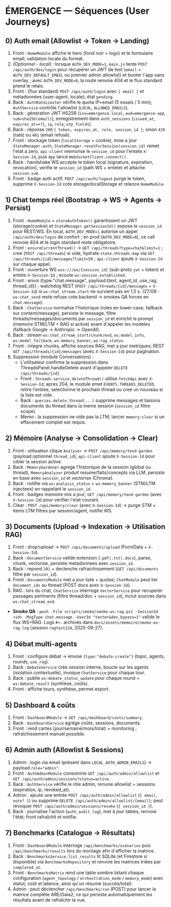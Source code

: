 # ÉMERGENCE — Séquences (User Journeys)

## 0) Auth email (Allowlist -> Token -> Landing)
1. Front : `HomeModule` affiche le hero (fond noir + logo) et le formulaire email; validation locale du format.
2. *(Optionnel - local)* : lorsque `AUTH_DEV_MODE=1`, `main.js` tente `POST /api/auth/dev/login` pour récupérer un JWT de test (`email` = `AUTH_DEV_DEFAULT_EMAIL` ou premier admin allowlist) et booter l'app sans overlay ; avec `AUTH_DEV_MODE=0`, la route renvoie 404 et le flux standard prend le relais.
3. Front : (flux standard) `POST /api/auth/login` avec `{ email }` et métadonnées (user-agent, locale); état `pending`.
4. Back : `AuthRateLimiter` vérifie le quota IP+email (5 essais / 5 min); `AuthService` contrôle l'allowlist (`LOCAL_ALLOWED_EMAILS`).
5. Back : génération JWT HS256 (`iss=emergence.local`, `aud=emergence-app`, `sub=sha256(email)`), enregistrement dans `auth_sessions` (`issued_at`, `expires_at=+7j`, `ip`, `role`, `otp_fields`).
6. Back : réponse `200` `{ token, expires_at, role, session_id }`; sinon `429` (rate) ou `401` (email refusé).
7. Front : stockage token (`localStorage` + cookie), mise a jour `StateManager.auth`, `StateManager.resetForSession(session_id)` remet l'etat a zero, `api-client` memorise le `session_id` pour l'entete `X-Session-Id`, puis `App` lance `WebSocketClient.connect()`.
8. Back : handshake WS accepte le token local (signature, expiration, revocation), verifie le `session_id` (path WS + entete) et attache `session.sub`.
9. Front : badge auth actif; `POST /api/auth/logout` purge le token, supprime `X-Session-Id` cote storage/localStorage et relance `HomeModule`.

## 1) Chat temps réel (Bootstrap -> WS -> Agents -> Persist)
1. Front : `HomeModule` + `storeAuthToken()` garantissent un JWT (storage/cookie) et `StateManager.getSessionId()` expose le `session_id` pour REST/WS. En local, `AUTH_DEV_MODE=1` autorise un appel `/api/auth/dev/login` de confort ; en prod (`AUTH_DEV_MODE=0`), ce call renvoie 404 et le login standard reste obligatoire.
2. Front : `ensureCurrentThread()` -> `GET /api/threads?type=chat&limit=1` ; cree (`POST /api/threads`) si vide, hydrate `state.threads.map` via `GET /api/threads/{id}/messages?limit=50` ; `api-client` ajoute `X-Session-Id` sur chaque appel.
3. Front : ouverture WS `wss:///ws/{session_id}` (sub-proto `jwt` + token) et entete `X-Session-Id` ; ecoute `ws:session_established`.
4. Front : envoi {type:"chat.message", payload:{text, agent_id, use_rag, thread_id}} ; watchdog REST (`POST /api/threads/{id}/messages` + `X-Session-Id`) si `ws:chat_stream_start` ne survient pas en 1,5 s. (27/09 : `ws:chat_send` reste refuse cote backend → smokes QA forces en `chat.message`).
5. Back : `ChatService` normalise l'historique (roles en lower-case, fallback sur content/message), persiste le message, filtre threads/messages/documents par `session_id` et enrichit le prompt (memoire STM/LTM + RAG si active) avant d'appeler les modeles (fallback Google -> Anthropic -> OpenAI).
6. Back : stream `ws:chat_stream_start/chunk/end`, `ws:model_info`, `ws:model_fallback`, `ws:memory_banner`, `ws:rag_status`.
7. Front : integre chunks, affiche sources RAG, met a jour metriques; REST `GET /api/threads/{id}/messages` (avec `X-Session-Id`) pour pagination.
8. Suppression (module Conversations) :
   - L'utilisateur confirme la suppression dans ThreadsPanel.handleDelete avant d'appeler `DELETE /api/threads/{id}`.
   - Front : `threads-service.deleteThread()` utilise `fetchApi` avec `X-Session-Id`; apres 204, le module emet `EVENTS.THREADS_DELETED`, retire l'entree, selectionne le prochain thread ou cree un nouveau si la liste est vide.
   - Back : `queries.delete_thread(...)` supprime messages et liaisons documents du thread dans la meme session (`session_id` filtre scope).
   - Memo : la suppression ne vide pas la LTM; lancer `memory:clear` si un effacement complet est requis.


## 2) Mémoire (Analyse → Consolidation → Clear)
1. Front : utilisateur clique `Analyser` -> `POST /api/memory/tend-garden` (payload optionnel `thread_id`); `api-client` ajoute `X-Session-Id` pour cibler la session active.
2. Back : `MemoryGardener` agrege l'historique de la session (global ou thread), `MemoryAnalyzer` produit resume/faits/concepts via LLM, persiste en base avec `session_id` et vectorise (Chroma).
3. Back : notifie via `ws:analysis_status` + `ws:memory_banner` (STM/LTM injectees) en rappelant le `session_id`.
4. Front : badges memoire mis a jour; `GET /api/memory/tend-garden` (avec `X-Session-Id`) pour verifier l'etat courant.
5. Clear : `POST /api/memory/clear` (avec `X-Session-Id`) -> purge STM + items LTM filtres par session/agent, notifie WS.

## 3) Documents (Upload → Indexation → Utilisation RAG)
1. Front : drop/upload -> `POST /api/documents/upload` (FormData + `X-Session-Id`).
2. Back : `DocumentService` valide extension (`.pdf|.txt|.docx`), parse, chunk, vectorise, persiste metadonnees avec `session_id`.
3. Back : repond `201` + declenche rafraichissement (`GET /api/documents` filtre par `session_id`).
4. Front : `DocumentsModule` met a jour liste + quotas; `ChatModule` peut lier `document_ids` au thread (POST docs avec `X-Session-Id`).
5. RAG : lors du chat, `ChatService` interroge `VectorService` pour recuperer passages pertinents (filtre thread/doc + `session_id`), inclut sources dans `ws:chat_stream_end`.

- **Smoke QA** : `pwsh -File scripts/smoke/smoke-ws-rag.ps1 -SessionId <id> -MsgType chat.message -UserId "tester&dev_bypass=1"` valide le flux WS+RAG. Logs `#<-` archivés dans `docs/assets/memoire/smoke-ws-rag.log` (session `ragtest124`, 2025-09-27).

## 4) Débat multi-agents
1. Front : configure débat → envoie `{type:"debate:create"}` (topic, agents, rounds, `use_rag`).
2. Back : `DebateService` crée session interne, boucle sur les agents (isolation contextuelle), invoque `ChatService` pour chaque tour.
3. Back : publie `ws:debate_status_update` pour chaque round + `ws:debate_result` (synthèse, coûts).
4. Front : affiche tours, synthèse, permet export.

## 5) Dashboard & coûts
1. Front : `DashboardModule` → `GET /api/dashboard/costs/summary`.
2. Back : `DashboardService` agrège coûts, sessions, documents.
3. Front : rend cartes (jour/semaine/mois/total) + monitoring ; rafraîchissement manuel possible.

## 6) Admin auth (Allowlist & Sessions)
1. Admin : login via email (présent dans `LOCAL_AUTH_ADMIN_EMAILS`) -> payload `role="admin"`.
2. Front : `AuthAdminModule` consomme `GET /api/auth/admin/allowlist` et `GET /api/auth/admin/sessions?status=active`.
3. Back : `AuthService` vérifie le rôle admin, renvoie allowlist + sessions (expiration, ip, revoked_at).
4. Admin : ajoute une entrée `POST /api/auth/admin/allowlist` (`{ email, note? }`) ou supprime `DELETE /api/auth/admin/allowlist/{email}`; peut révoquer `POST /api/auth/admin/sessions/revoke` (`{ session_id }`).
5. Back : journalise l'action (`auth_audit_log`), met à jour tables, renvoie l'état; front rafraîchit et notifie.

## 7) Benchmarks (Catalogue → Résultats)
1. Front : `DashboardModule` interroge `/api/benchmarks/scenarios` puis `/api/benchmarks/results` lors du montage afin d'afficher la matrice.
2. Back : `BenchmarksService.list_results` lit SQLite (et Firestore si disponible) via `BenchmarksRepository` et renvoie les matrices triées par `completed_at`.
3. Front : `BenchmarksMatrix` rend une table sombre listant chaque configuration (`agent_topology` / `orchestration_mode` / `memory_mode`) avec statut, coût et latence, ainsi qu'un résumé (succès/total).
4. Admin : peut déclencher `/api/benchmarks/run` (POST) pour lancer la matrice complète ARE/Gaia2, ce qui persiste automatiquement les résultats avant de rafraîchir la vue.
